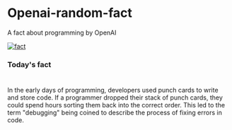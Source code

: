 
# Openai-random-fact
 A fact about programming by OpenAI

[![fact](https://github.com/MarioVidoni/openai-daily-fact/actions/workflows/main.yml/badge.svg)](https://github.com/MarioVidoni/openai-daily-fact/actions/workflows/main.yml)

### Today's fact
# 
In the early days of programming, developers used punch cards to write and store code. If a programmer dropped their stack of punch cards, they could spend hours sorting them back into the correct order. This led to the term "debugging" being coined to describe the process of fixing errors in code.